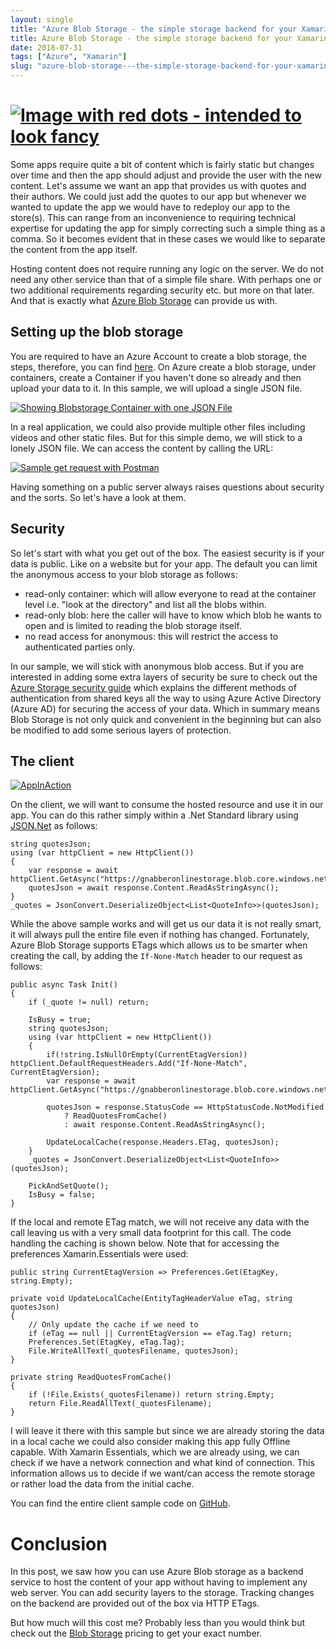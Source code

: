 ```yaml
---
layout: single
title: "Azure Blob Storage - the simple storage backend for your Xamarin Apps"
title: Azure Blob Storage - the simple storage backend for your Xamarin Apps
date: 2018-07-31
tags: ["Azure", "Xamarin"]
slug: "azure-blob-storage---the-simple-storage-backend-for-your-xamarin-apps"
---
```


# [![Image with red dots - intended to look fancy](https://mallibone.com/posts/files/28f53761-1734-4655-9377-cf5300032c2d.png "Image with red dots - intended to look fancy")](https://mallibone.com/posts/files/6c80eacb-0cbc-4d7e-8875-cf697e46a593.png)

Some apps require quite a bit of content which is fairly static but changes over time and then the app should adjust and provide the user with the new content. Let's assume we want an app that provides us with quotes and their authors. We could just add the quotes to our app but whenever we wanted to update the app we would have to redeploy our app to the store(s). This can range from an inconvenience to requiring technical expertise for  updating the app for simply correcting such a simple thing as a comma. So it becomes evident that in these cases we would like to separate the content from the app itself.

Hosting content does not require running any logic on the server. We do not need any other service than that of a simple file share. With perhaps one or two additional requirements regarding security etc. but more on that later. And that is exactly what [Azure Blob Storage](https://azure.microsoft.com/en-us/services/storage/blobs/) can provide us with.

## Setting up the blob storage

You are required to have an Azure Account to create a blob storage, the steps, therefore, you can find [here](https://docs.microsoft.com/en-us/azure/storage/common/storage-quickstart-create-account?toc=%2Fazure%2Fstorage%2Fblobs%2Ftoc.json&amp;tabs=portal). On Azure create a blob storage, under containers, create a Container if you haven't done so already and then upload your data to it. In this sample, we will upload a single JSON file.

[![Showing Blobstorage Container with one JSON File](https://mallibone.com/posts/files/50ef7f86-29f9-4f06-83e1-130c54df8398.png "Showing Blobstorage Container with one JSON File")](https://mallibone.com/posts/files/0b6b8da7-f0b9-422d-ac4d-7c814e421bca.png)

In a real application, we could also provide multiple other files including videos and other static files. But for this simple demo, we will stick to a lonely JSON file. We can access the content by calling the URL:

[![Sample get request with Postman](https://mallibone.com/posts/files/038513b0-2768-406d-8e00-435c2bbc7dbb.png "Sample get request with Postman")](https://mallibone.com/posts/files/e1353896-63d6-4425-8ade-cb49974e63a7.png)

Having something on a public server always raises questions about security and the sorts. So let's have a look at them.

## Security

So let's start with what you get out of the box. The easiest security is if your data is public. Like on a website but for your app. The default you can limit the anonymous access to  your blob storage as follows:

- read-only container: which will allow everyone to read at the container level i.e. "look at the directory" and list all the blobs within.
- read-only blob: here the caller will have to know which blob he wants to open and is limited to reading the blob storage itself.
- no read access for anonymous: this will restrict the access to authenticated parties only.


In our sample, we will stick with anonymous blob access. But if you are interested in adding some extra layers of security be sure to check out the [Azure Storage security guide](https://docs.microsoft.com/en-us/azure/storage/common/storage-security-guide?toc=%2fazure%2fstorage%2fblobs%2ftoc.json) which explains the different methods of authentication from shared keys all the way to using Azure Active Directory (Azure AD) for securing the access of your data. Which in summary means Blob Storage is not only quick and convenient in the beginning but can also be modified to add some serious layers of protection.

## The client

[![AppInAction](https://mallibone.com/posts/files/39b5d0ba-7da8-42f4-a725-31fb0a903c48.png "AppInAction")](https://mallibone.com/posts/files/d616793d-769e-48fd-ba61-d7fa67082d45.png)

On the client, we will want to consume the hosted resource and use it in our app. You can do this rather simply within a .Net Standard library using [JSON.Net](https://www.newtonsoft.com/json) as follows:


    string quotesJson;
    using (var httpClient = new HttpClient())
    {
        var response = await httpClient.GetAsync("https://gnabberonlinestorage.blob.core.windows.net/alpha/quotes.json");
        quotesJson = await response.Content.ReadAsStringAsync();
    }
    _quotes = JsonConvert.DeserializeObject<List<QuoteInfo>>(quotesJson);


While the above sample works and will get us our data it is not really smart, it will always pull the entire file even if nothing has changed. Fortunately, Azure Blob Storage supports ETags which allows us to be smarter when creating the call, by adding the `If-None-Match` header to our request as follows:


    public async Task Init()
    {
        if (_quote != null) return;
    
        IsBusy = true;
        string quotesJson;
        using (var httpClient = new HttpClient())
        {
            if(!string.IsNullOrEmpty(CurrentEtagVersion)) httpClient.DefaultRequestHeaders.Add("If-None-Match", CurrentEtagVersion);
            var response = await httpClient.GetAsync("https://gnabberonlinestorage.blob.core.windows.net/alpha/quotes.json");
    
            quotesJson = response.StatusCode == HttpStatusCode.NotModified
                ? ReadQuotesFromCache()
                : await response.Content.ReadAsStringAsync();
    
            UpdateLocalCache(response.Headers.ETag, quotesJson);
        }
        _quotes = JsonConvert.DeserializeObject<List<QuoteInfo>>(quotesJson);
    
        PickAndSetQuote();
        IsBusy = false;
    }


If the local and remote ETag match, we will not receive any data with the call leaving us with a very small data footprint for this call. The code handling the caching is shown below. Note that for accessing the preferences Xamarin.Essentials were used:


    public string CurrentEtagVersion => Preferences.Get(EtagKey, string.Empty);
    
    private void UpdateLocalCache(EntityTagHeaderValue eTag, string quotesJson)
    {
        // Only update the cache if we need to
        if (eTag == null || CurrentEtagVersion == eTag.Tag) return;
        Preferences.Set(EtagKey, eTag.Tag);
        File.WriteAllText(_quotesFilename, quotesJson);
    }
    
    private string ReadQuotesFromCache()
    {
        if (!File.Exists(_quotesFilename)) return string.Empty;
        return File.ReadAllText(_quotesFilename);
    }


I will leave it there with this sample but since we are already storing the data in a local cache we could also consider making this app fully Offline capable. With Xamarin Essentials, which we are already using, we can check if we have a network connection and what kind of connection. This information allows us to decide if we want/can access the remote storage or rather load the data from the initial cache.

You can find the entire client sample code on [GitHub](https://github.com/mallibone/AzureStaticWeb/tree/develop).

# Conclusion

In this post, we saw how you can use Azure Blob storage as a backend service to host the content of your app without having to implement any web server. You can add security layers to the storage. Tracking changes on the backend are provided out of the box via HTTP ETags.

But how much will this cost me? Probably less than you would think but check out the [Blob Storage](https://azure.microsoft.com/en-us/pricing/details/storage/blobs/) pricing to get your exact number.
